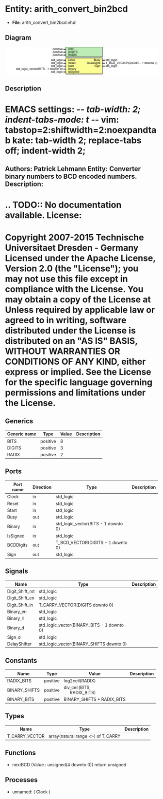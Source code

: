 # Entity: arith_convert_bin2bcd

- **File**: arith_convert_bin2bcd.vhdl
## Diagram

![Diagram](arith_convert_bin2bcd.svg "Diagram")
## Description

EMACS settings: -*-  tab-width: 2; indent-tabs-mode: t -*-
vim: tabstop=2:shiftwidth=2:noexpandtab
kate: tab-width 2; replace-tabs off; indent-width 2;
=============================================================================
Authors:					Patrick Lehmann
Entity:					Converter binary numbers to BCD encoded numbers.
Description:
-------------------------------------
.. TODO:: No documentation available.
License:
=============================================================================
Copyright 2007-2015 Technische Universitaet Dresden - Germany
Licensed under the Apache License, Version 2.0 (the "License");
you may not use this file except in compliance with the License.
You may obtain a copy of the License at
Unless required by applicable law or agreed to in writing, software
distributed under the License is distributed on an "AS IS" BASIS,
WITHOUT WARRANTIES OR CONDITIONS OF ANY KIND, either express or implied.
See the License for the specific language governing permissions and
limitations under the License.
=============================================================================
## Generics

| Generic name | Type     | Value | Description |
| ------------ | -------- | ----- | ----------- |
| BITS         | positive | 8     |             |
| DIGITS       | positive | 3     |             |
| RADIX        | positive | 2     |             |
## Ports

| Port name | Direction | Type                                | Description |
| --------- | --------- | ----------------------------------- | ----------- |
| Clock     | in        | std_logic                           |             |
| Reset     | in        | std_logic                           |             |
| Start     | in        | std_logic                           |             |
| Busy      | out       | std_logic                           |             |
| Binary    | in        | std_logic_vector(BITS - 1 downto 0) |             |
| IsSigned  | in        | std_logic                           |             |
| BCDDigits | out       | T_BCD_VECTOR(DIGITS - 1 downto 0)   |             |
| Sign      | out       | std_logic                           |             |
## Signals

| Name            | Type                                       | Description |
| --------------- | ------------------------------------------ | ----------- |
| Digit_Shift_rst | std_logic                                  |             |
| Digit_Shift_en  | std_logic                                  |             |
| Digit_Shift_in  | T_CARRY_VECTOR(DIGITS downto 0)            |             |
| Binary_en       | std_logic                                  |             |
| Binary_rl       | std_logic                                  |             |
| Binary_d        | std_logic_vector(BINARY_BITS - 1 downto 0) |             |
| Sign_d          | std_logic                                  |             |
| DelayShifter    | std_logic_vector(BINARY_SHIFTS downto 0)   |             |
## Constants

| Name          | Type     | Value                                                           | Description |
| ------------- | -------- | --------------------------------------------------------------- | ----------- |
| RADIX_BITS    | positive |  log2ceil(RADIX)                                                |             |
| BINARY_SHIFTS | positive |  div_ceil(BITS,<br><span style="padding-left:20px"> RADIX_BITS) |             |
| BINARY_BITS   | positive |  BINARY_SHIFTS * RADIX_BITS                                     |             |
## Types

| Name           | Type                                | Description |
| -------------- | ----------------------------------- | ----------- |
| T_CARRY_VECTOR | array(natural range <>) of T_CARRY  |             |
## Functions
- nextBCD <font id="function_arguments">(Value : unsigned(4 downto 0)) </font> <font id="function_return">return unsigned </font>
## Processes
- unnamed: ( Clock )
